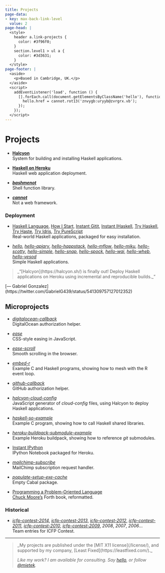 ```yaml
---
title: Projects
page-data:
- key: max-back-link-level
  value: 2
page-head: |
  <style>
    header a.link-projects {
      color: #3f96f0;
    }
    section.level1 > ul a {
      color: #3d3631;
    }
  </style>
page-footer: |
  <aside>
    <p>Based in Cambridge, UK.</p>
  </aside>
  <script>
    addEventListener('load', function () {
      [].forEach.call(document.getElementsByClassName('hello'), function (hello) {
        hello.href = cannot.rot13('znvygb:uryyb@zvrgrx.vb');
      });
    });
  </script>
---
```



Projects
========

- [**Halcyon**](https://halcyon.sh/)\
  System for building and installing Haskell applications.

- [**Haskell on Heroku**](https://haskellonheroku.com/)\
  Haskell web application deployment.

- [**_bashmenot_**](https://bashmenot.mietek.io/)\
  Shell function library.

- [**_cannot_**](https://cannot.mietek.io/)\
  Not a web framework.


### Deployment

- [Haskell Language](https://github.com/mietek/hl), [How I Start](https://github.com/mietek/howistart), [Instant Gitit](https://github.com/mietek/instant-gitit), [Instant IHaskell](https://github.com/mietek/instant-ihaskell), [Try Haskell](https://github.com/mietek/tryhaskell), [Try Haste](https://github.com/mietek/tryhaste), [Try Idris](https://github.com/mietek/tryidris), [Try PureScript](https://github.com/mietek/trypurescript)\
  Real-world Haskell applications, packaged for easy installation.

- [_hello_](https://github.com/mietek/hello), [_hello-apiary_](https://github.com/mietek/hello-apiary), [_hello-happstack_](https://github.com/mietek/hello-happstack), [_hello-mflow_](https://github.com/mietek/hello-mflow), [_hello-miku_](https://github.com/mietek/hello-miku), [_hello-scotty_](https://github.com/mietek/hello-scotty), [_hello-simple_](https://github.com/mietek/hello-simple), [_hello-snap_](https://github.com/mietek/hello-happstack), [_hello-spock_](https://github.com/mietek/hello-spock), [_hello-wai_](https://github.com/mietek/hello-wai), [_hello-wheb_](https://github.com/mietek/hello-wheb), [_hello-yesod_](https://github.com/mietek/hello-yesod)\
  Simple Haskell applications.


<aside>
<a class="micro face gabriel-gonzales" href="https://twitter.com/GabrielG439/status/541309757127012352"></a>
<blockquote>_“[Halcyon](https://halcyon.sh/) is finally out! Deploy Haskell applications on Heroku using incremental and reproducible builds._”</blockquote>
<p>[— Gabriel Gonzalez](https://twitter.com/GabrielG439/status/541309757127012352)</p>
</aside>


Microprojects
-------------

- [_digitalocean-callback_](https://github.com/mietek/digitalocean-callback)\
  DigitalOcean authorization helper.

- [_ease_](https://github.com/mietek/ease)\
  CSS-style easing in JavaScript.

- [_ease-scroll_](https://github.com/mietek/ease-scroll)\
  Smooth scrolling in the browser.

- [_embed-r_](https://github.com/mietek/embed-r)\
  Example C and Haskell programs, showing how to mesh with the R event loop.

- [_github-callback_](https://github.com/mietek/github-callback)\
  GitHub authorization helper.

- [_halcyon-cloud-config_](https://github.com/mietek/halcyon-cloud-config)\
  JavaScript generator of _cloud-config_ files, using Halcyon to deploy Haskell applications.

- [_haskell-so-example_](https://github.com/mietek/haskell-so-example)\
  Example C program, showing how to call Haskell shared libraries.

- [_heroku-buildpack-submodule-example_](https://github.com/mietek/heroku-buildpack-submodule-example)\
  Example Heroku buildpack, showing how to reference _git_ submodules.

- [Instant IPython](https://github.com/mietek/instant-ipython)\
  IPython Notebook packaged for Heroku.

- [_mailchimp-subscribe_](https://github.com/mietek/mailchimp-subscribe)\
  MailChimp subscription request handler.

- [_populate-setup-exe-cache_](https://github.com/mietek/populate-setup-exe-cache)\
  Empty Cabal package.

- [Programming a Problem-Oriented Language](https://github.com/mietek/programming-a-problem-oriented-language)\
  [Chuck Moore’s](http://colorforth.com/) Forth book, reformatted.


### Historical

- [_icfp-contest-2014_](https://github.com/mietek/icfp-contest-2014), [_icfp-contest-2013_](https://github.com/mietek/icfp-contest-2013), [_icfp-contest-2012_](https://github.com/mietek/icfp-contest-2012), [_icfp-contest-2011_](https://github.com/mietek/icfp-contest-2011), [_icfp-contest-2010_](https://github.com/mietek/icfp-contest-2010), [_icfp-contest-2009_](https://github.com/mietek/icfp-contest-2009), _2008_, _2007_, _2006_…\
  Team entries for ICFP Contest.


---

<div class="aside-like">
<a class="face mietek" href="https://mietek.io/"></a>
<blockquote>_My projects are published under the [MIT X11 license](/license/), and supported by my company, [Least Fixed](https://leastfixed.com/)._

_Like my work?  I am available for consulting.  Say <a class="hello" href="">hello</a>, or follow <a href="https://twitter.com/mietek">@mietek</a>._
</blockquote>
</div>
